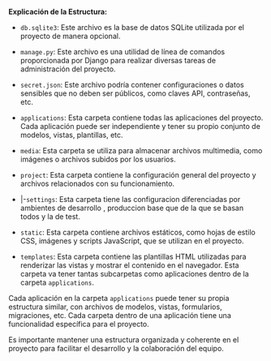 
**Explicación de la Estructura:**

- `db.sqlite3`: Este archivo es la base de datos SQLite utilizada por el proyecto de manera opcional.

- `manage.py`: Este archivo es una utilidad de línea de comandos proporcionada por Django para realizar diversas tareas de administración del proyecto.

- `secret.json`: Este archivo podría contener configuraciones o datos sensibles que no deben ser públicos, como claves API, contraseñas, etc.

- `applications`: Esta carpeta contiene todas las aplicaciones del proyecto. Cada aplicación puede ser independiente y tener su propio conjunto de modelos, vistas, plantillas, etc.

- `media`: Esta carpeta se utiliza para almacenar archivos multimedia, como imágenes o archivos subidos por los usuarios.

- `project`: Esta carpeta contiene la configuración general del proyecto y archivos relacionados con su funcionamiento.

-   |-`settings`: Esta carpeta tiene las configuracion diferenciadas por ambientes de desarrollo , produccion base que de la que se basan todos y la de test.

- `static`: Esta carpeta contiene archivos estáticos, como hojas de estilo CSS, imágenes y scripts JavaScript, que se utilizan en el proyecto.

- `templates`: Esta carpeta contiene las plantillas HTML utilizadas para renderizar las vistas y mostrar el contenido en el navegador. Esta carpeta va tener tantas subcarpetas como aplicaciones dentro de la carpeta `applications`.

Cada aplicación en la carpeta `applications` puede tener su propia estructura similar, con archivos de modelos, vistas, formularios, migraciones, etc. Cada carpeta dentro de una aplicación tiene una funcionalidad específica para el proyecto.

Es importante mantener una estructura organizada y coherente en el proyecto para facilitar el desarrollo y la colaboración del equipo.
